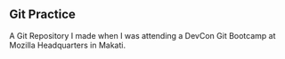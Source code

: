 ## Git Practice

A Git Repository I made when I was attending a DevCon Git Bootcamp at Mozilla Headquarters in Makati.
